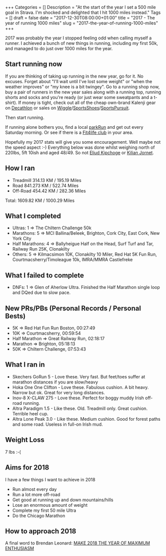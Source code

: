 +++
Categories = []
Description = "At the start of the year I set a 500 mile goal in Strava. I'm shocked and delighted that I hit 1000 miles instead."
Tags = []
draft = false
date = "2017-12-30T08:00:00+01:00"
title = "2017 - The year of running 1000 miles"
slug = "2017-the-year-of-running-1000-miles"
+++

2017 was probably the year I stopped feeling odd when calling myself a runner. I achieved a bunch of new things in running, including my first 50k, and managed to do just over 1000 miles for the year.

## Start running now

If you are thinking of taking up running in the new year, go for it. No excuses. Forget about "I'll wait until I've lost some weight" or "when the weather improves" or "my knee is a bit twingey". Go to a running shop now, buy a pair of runners in the new year sales along with a running top, running shorts and socks and you're ready (or just wear some sweatpants and a t-shirt). If money is tight, check out all of the cheap own-brand Kalenji gear on [Decathlon](https://www.decathlon.ie/) or sales on [Wiggle](http://www.wiggle.co.uk/)/[SportsShoes](https://www.sportsshoes.com/)/[SportsPursuit](https://www.sportpursuit.com/).

Then start running.

If running alone bothers you, find a local [parkRun](http://www.parkrun.ie/) and get out every Saturday morning. Or see if there is a [Fit4life club](http://www.athleticsireland.ie/clubs/fit4life/find-a-fit4life-club) in your area.

Hopefully my 2017 stats will give you some encouragement. Well maybe not the speed aspect :-) Everything below was done whilst weighing north of 220lbs, 5ft 10ish and aged 48/49. So not [Eliud Kipchoge](https://www.youtube.com/watch?v=V2ZLG-Fij_4) or [Kilian Jornet](https://youtu.be/gGf3p6ZvRI4?t=55).

## How I ran

* Treadmill 314.13 KM / 195.19 Miles
* Road 841.273 KM / 522.74 Miles
* Off-Road 454.42 KM / 282.36 Miles

Total: 1609.82 KM / 1000.29 Miles

## What I completed

* Ultras: 1 => The Chiltern Challenge 50k
* Marathons: 5 => MCI Ballina/Beleek, Brighton, Cork City, East Cork, New York City
* Half Marathons: 4 => Ballyheigue Half on the Head, Surf Turf and Tar, Railway Run 25K, Clonakilty
* Others: 5 => Kilmacsimon 10K, Clonakilty 10 Miler, Red Hat 5K Fun Run, Courtmacsherry/Timoleague 10k, IMRA/MMRA Castlefreke

## What I failed to complete

* DNFs: 1 => Glen of Aherlow Ultra. Finished the Half Marathon single loop and DQed due to slow pace.

## New PRs/PBs (Personal Records / Personal Bests)

* 5K => Red Hat Fun Run Boston, 00:27:49
* 10K => Courtmacsherry, 00:59:54
* Half Marathon => Great Railway Run, 02:18:17
* Marathon => Brighton, 05:18:13
* 50K => Chiltern Challenge, 07:53:43

## What I ran in

* Skechers GoRun 5 - Love these. Very fast. But feet/toes suffer at marathon distances if you are slow/heavy
* Hoka One One Clifton - Love these. Fabulous cushion. A bit heavy. Narrow but ok. Great for very long distances.
* Inov-8 X-CLAW 275 - Love these. Perfect for boggy muddy Irish off-road running.
* Altra Paradigm 1.5 - Like these. Old. Treadmill only. Great cushion. Terrible heel cup.
* Altra Lone Peak 3.0 - Like these. Medium cushion. Good for forest paths and some road. Useless in full-on Irish mud.

## Weight Loss

7 lbs :-(

## Aims for 2018

I have a few things I want to achieve in 2018

* Run almost every day
* Run a lot more off-road
* Get good at running up and down mountains/hills
* Lose an enormous amount of weight
* Complete my first 50 mile Ultra
* Do the Chicago Marathon

## How to approach 2018

A final word to Brendan Leonard: [MAKE 2018 THE YEAR OF MAXIMUM ENTHUSIASM](http://semi-rad.com/2017/12/make-2018-the-year-of-maximum-enthusiasm/)
